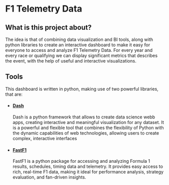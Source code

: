# F1 Telemetry Data
## What is this project about?
The idea is that of combining data visualization and BI tools, along with python libraries to create an interactive dashboard to make it easy for everyone to access and analyze F1 Telemetry Data. For every year and every race or qualifying we can display significant metrics that describes the event, with the help of useful and interactive visualizations.

## Tools
This dashboard is written in python, making use of two powerful libraries, that are: 
* #### [Dash](https://github.com/plotly/dash)
  Dash is a python framework that allows to create data science webb apps, creating interactive and meaningful visualization for any dataset. It is a powerful and flexible tool that    combines the flexibility of Python with the dynamic capabilities of web technologies, allowing users to create complex, interactive interfaces
* #### [FastF1](https://github.com/theOehrly/Fast-F1) 
  FastF1 is a python package for accessing and analyzing Formula 1 results, schedules, timing data and telemetry. It provides easy access to rich, real-time F1 data, making it ideal    for performance analysis, strategy evaluation, and fan-driven insights.

